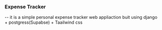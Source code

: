 ### Expense Tracker

-- it is a simple personal expense tracker web appliaction buit using django + postgress(Supabse) + Taailwind css

